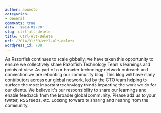 ```yaml
---
author: aonesto
categories:
- General
comments: true
date: '2014-01-30'
slug: ctrl-alt-delete
title: Ctrl-Alt-Delete
url: /2014/01/30/ctrl-alt-delete
wordpress_id: 788
---
```


As Razorfish continues to scale globally, we have taken this opportunity to ensure we collectively share Razorfish Technology Team's learnings and points of view. As part of our broader technology network outreach and connection we are rebooting our community blog. This blog will have many contributors across our global network, led by the CTO team helping to surface the most important technology trends impacting the work we do for our clients. We believe it's our responsibility to share our learnings and enable feedback from the broader global community. Please add us to your twitter, RSS feeds, etc. Looking forward to sharing and hearing from the community.
